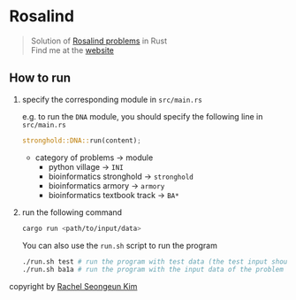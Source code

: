 # Rosalind
> Solution of [Rosalind problems](http://rosalind.info/problems/) in Rust<br>
> Find me at the [website](https://rosalind.info/users/eunbelivable/)

## How to run
1. specify the corresponding module in `src/main.rs`
   
   e.g. to run the `DNA` module, you should specify the following line in `src/main.rs`
   ```rust
   stronghold::DNA::run(content);
   ```

   - category of problems -> module
     - python village -> `INI`
     - bioinformatics stronghold -> `stronghold`
     - bioinformatics armory -> `armory`
     - bioinformatics textbook track -> `BA*`
   
2. run the following command
    ```bash
    cargo run <path/to/input/data>
    ```
    You can also use the `run.sh` script to run the program
    ```bash
    ./run.sh test # run the program with test data (the test input should be :`data/test.txt`)
    ./run.sh ba1a # run the program with the input data of the problem `BA1A` (the input data should be :`data/ba1a.txt or in ~/Downloads/ba1a.txt`)
    ```

copyright by [Rachel Seongeun Kim](https://github.com/rachelse)